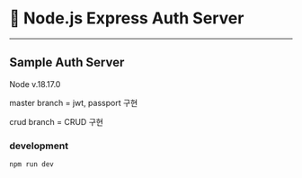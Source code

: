 # 🍏 Node.js Express Auth Server

------

## Sample Auth Server

Node v.18.17.0

master branch = jwt, passport 구현

crud branch = CRUD 구현

### development
```
npm run dev
```